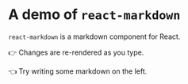 # A demo of `react-markdown`

`react-markdown` is a markdown component for React.

👉 Changes are re-rendered as you type.

👈 Try writing some markdown on the left.
